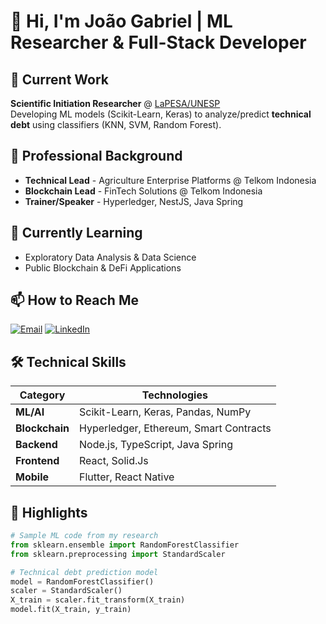 # 👋 Hi, I'm João Gabriel | **ML Researcher & Full-Stack Developer**

## 🔬 Current Work
**Scientific Initiation Researcher** @ [LaPESA/UNESP](https://www.lapesa.unesp.br/)  
Developing ML models (Scikit-Learn, Keras) to analyze/predict **technical debt** using classifiers (KNN, SVM, Random Forest).

## 💼 Professional Background
- **Technical Lead** - Agriculture Enterprise Platforms @ Telkom Indonesia
- **Blockchain Lead** - FinTech Solutions @ Telkom Indonesia
- **Trainer/Speaker** - Hyperledger, NestJS, Java Spring

## 🌱 Currently Learning
- Exploratory Data Analysis & Data Science
- Public Blockchain & DeFi Applications

## 📫 How to Reach Me
[![Email](https://img.shields.io/badge/Email-j.bezerra@unesp.br-blue?style=flat&logo=gmail)](mailto:j.bezerra@unesp.br)
[![LinkedIn](https://img.shields.io/badge/LinkedIn-joaogabrielmbezerra-blue?style=flat&logo=linkedin)](https://www.linkedin.com/in/joaobezcerra)

## 🛠 Technical Skills
| Category        | Technologies                          |
|-----------------|---------------------------------------|
| **ML/AI**       | Scikit-Learn, Keras, Pandas, NumPy    |
| **Blockchain**  | Hyperledger, Ethereum, Smart Contracts|
| **Backend**     | Node.js, TypeScript, Java Spring      |
| **Frontend**    | React, Solid.Js                       |
| **Mobile**      | Flutter, React Native                 |

## 📌 Highlights
```python
# Sample ML code from my research
from sklearn.ensemble import RandomForestClassifier
from sklearn.preprocessing import StandardScaler

# Technical debt prediction model
model = RandomForestClassifier()
scaler = StandardScaler()
X_train = scaler.fit_transform(X_train)
model.fit(X_train, y_train)
